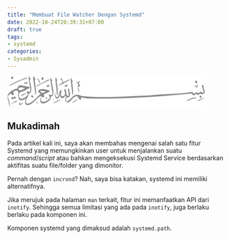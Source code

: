 ```yaml
---
title: "Membuat File Watcher Dengan Systemd"
date: 2022-10-24T20:39:31+07:00
draft: true
tags:
- systemd
categories:
- Sysadmin
---
```


![Bismillah](/images/bismillah-2.png#center)

## Mukadimah

Pada artikel kali ini, saya akan membahas mengenai salah satu fitur Systemd yang memungkinkan user untuk menjalankan suatu _command_/_script_ atau bahkan mengeksekusi Systemd Service berdasarkan aktifitas suatu file/folder yang dimonitor.

Pernah dengan `incrond`? Nah, saya bisa katakan, systemd ini memiliki alternatifnya.

Jika merujuk pada halaman `man` terkait, fitur ini memanfaatkan API dari `inotify`. Sehingga semua limitasi yang ada pada `inotify`, juga berlaku berlaku pada komponen ini.

Komponen systemd yang dimaksud adalah `systemd.path`.


